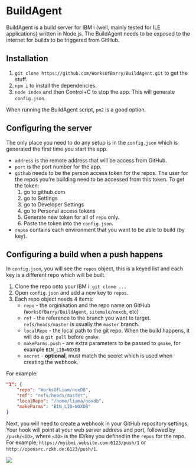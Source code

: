 # BuildAgent

BuildAgent is a build server for IBM i (well, mainly tested for ILE applications) written in Node.js. The BuildAgent needs to be exposed to the internet for builds to be triggered from GitHub.

## Installation

1. `git clone https://github.com/WorksOfBarry/BuildAgent.git` to get the stuff.
2. `npm i` to install the dependencies.
3. `node index` and then Control+C to stop the app. This will generate `config.json`.

When running the BuildAgent script, `pm2` is a good option.

## Configuring the server

The only place you need to do any setup is in the `config.json` which is generated the first time you start the app.

* `address` is the remote address that will be access from GitHub.
* `port` is the port number for the app.
* `github` needs to be the person access token for the repos. The user for the repos you're building need to be accessed from this token. To get the token:
   1. go to github.com
   2. go to Settings
   3. go to Developer Settings
   4. go to Personal access tokens
   5. Generate new token for all of `repo` only.
   6. Paste the token into the `config.json`.
* `repos` contains each environment that you want to be able to build (by key).

## Configuring a build when a push happens

In `config.json`, you will see the `repos` object, this is a keyed list and each key is a different repo which will be built.

1. Clone the repo onto your IBM i: `git clone ...`
2. Open `config.json` and add a new key to `repos`.
3. Each repo object needs 4 items:
   * `repo` - the orginisation and the repo name on GitHub (`WorksOfBarry/BuildAgent`, `sitemule/noxdb`, etc)
   * `ref` - the reference to the branch you want to target. `refs/heads/master` is usually the `master` branch.
   * `localRepo` - the local path to the git repo. When the build happens, it will do a `git pull` before `gmake`.
   * `makeParms.push` - are extra parameters to be passed to `gmake`, for example `BIN_LIB=NOXDB`
   * `secret` - **optional**, must match the secret which is used when creating the webhook.

For example:

```json
"1": {
    "repo": "WorksOfLiam/noxDB",
    "ref": "refs/heads/master",
    "localRepo": "/home/liama/noxdb",
    "makeParms": "BIN_LIB=NOXDB"
}
```

Next, you will need to create a webhook in your GitHub repository settings. Your hook will point at your web server address and port, followed by `/push/<ID>`, where `<ID>` is the ID/key you defined in the `repos` for the repo. For example, `https://myibmi.website.com:6123/push/1` or `http://opensrc.rzkh.de:6123/push/1`.

![](https://i.imgur.com/i7j8GMp.png)

